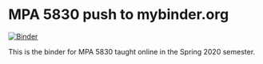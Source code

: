 # MPA 5830 push to mybinder.org 

[![Binder](https://mybinder.org/badge_logo.svg)](https://mybinder.org/v2/gh/aniruhil/mpa5830/master?urlpath=rstudio)

This is the binder for MPA 5830 taught online in the Spring 2020 semester. 
